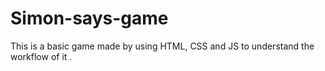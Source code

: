 # Simon-says-game
This is a basic game made by using HTML, CSS and JS to understand the workflow of it . 
